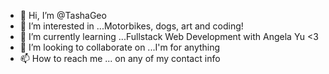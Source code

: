 - 👋 Hi, I’m @TashaGeo
- 👀 I’m interested in ...Motorbikes, dogs, art and coding!
- 🌱 I’m currently learning ...Fullstack Web Development with Angela Yu <3
- 💞️ I’m looking to collaborate on ...I'm for anything
- 📫 How to reach me ... on any of my contact info

<!---
TashaGeo/TashaGeo is a ✨ special ✨ repository because its `README.md` (this file) appears on your GitHub profile.
You can click the Preview link to take a look at your changes.
--->
